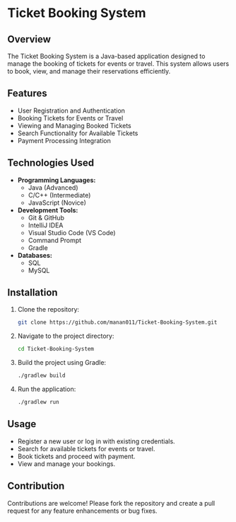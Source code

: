 # Ticket Booking System

## Overview
The Ticket Booking System is a Java-based application designed to manage the booking of tickets for events or travel. This system allows users to book, view, and manage their reservations efficiently.

## Features
- User Registration and Authentication
- Booking Tickets for Events or Travel
- Viewing and Managing Booked Tickets
- Search Functionality for Available Tickets
- Payment Processing Integration

## Technologies Used
- **Programming Languages:**
  - Java (Advanced)
  - C/C++ (Intermediate)
  - JavaScript (Novice)
- **Development Tools:**
  - Git & GitHub
  - IntelliJ IDEA
  - Visual Studio Code (VS Code)
  - Command Prompt
  - Gradle
- **Databases:**
  - SQL
  - MySQL

## Installation
1. Clone the repository:
   ```sh
   git clone https://github.com/manan011/Ticket-Booking-System.git

2. Navigate to the project directory:
   ```sh 
   cd Ticket-Booking-System

4. Build the project using Gradle:
   ```sh
   ./gradlew build

6. Run the application:
   ```sh
   ./gradlew run

## Usage
- Register a new user or log in with existing credentials.
- Search for available tickets for events or travel.
- Book tickets and proceed with payment.
- View and manage your bookings.

## Contribution
Contributions are welcome! Please fork the repository and create a pull request for any feature enhancements or bug fixes.

